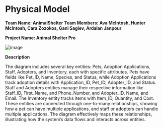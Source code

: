 # Physical Model
**Team Name: AnimalShelter**
**Team Members: Ava McIntosh, Hunter McIntosh, Cara Zozokos, Gani Sagiev, Ardalan Janpour**

**Project Name: Animal Shelter Pro**


![image](https://github.com/user-attachments/assets/bd7a9a03-c563-4730-895b-ca70afc05da8)


**Description**


The diagram includes several key entities: Pets, Adoption Applications, Staff, Adopters, and Inventory, each with specific attributes. Pets have fields like Pet_ID, Name, Species, and Status, while Adoption Applications track adoption details with Application_ID, Pet_ID, Adopter_ID, and Status. Staff and Adopters entities manage their respective information like Staff_ID, First_Name, and Phone_Number, and Adopter_ID, Name, and Email. The Inventory entity tracks items with Item_ID, Quantity, and Cost. These entities are connected through one-to-many relationships, showing how a pet can have multiple applications, and staff or adopters can handle multiple applications. The diagram effectively maps these relationships, illustrating how the system’s data flows and interacts across entities.


